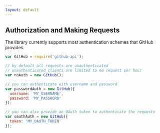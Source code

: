 ```yaml
---
layout: default
---
```


## Authorization and Making Requests

The library currently supports most authentication schemes that GitHub
provides.

```javascript
var GitHub = require('github-api');

// by default all requests are unauthenticated
// unauthenticated clients are limited to 60 request per hour
var noAuth = new GitHub();

// you can authenticate with username and password
var passwordAuth = new GitHub({
  username: 'MY_USERNAME',
  password: 'MY_PASSWORD'
});

// you can also provide an OAuth token to authenticate the requests
var oauthAuth = new GitHub({
  token: 'MY_OAUTH_TOKEN'
});
```
